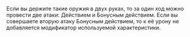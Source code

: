 Если вы держите такие оружия в двух руках, то за один ход можно провести две атаки: Действием и Бонусным действием. Если вы совершаете вторую атаку Бонусным действием, то к её урону не добавляется модификатор используемой характеристики.
